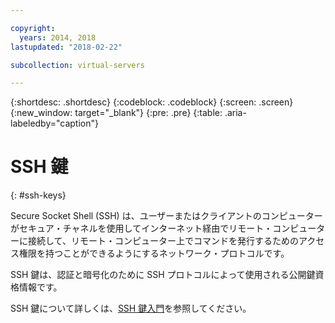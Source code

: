 ```yaml
---

copyright:
  years: 2014, 2018
lastupdated: "2018-02-22"

subcollection: virtual-servers

---
```


{:shortdesc: .shortdesc}
{:codeblock: .codeblock}
{:screen: .screen}
{:new_window: target="_blank"}
{:pre: .pre}
{:table: .aria-labeledby="caption"}

# SSH 鍵
{: #ssh-keys}

Secure Socket Shell (SSH) は、ユーザーまたはクライアントのコンピューターがセキュア・チャネルを使用してインターネット経由でリモート・コンピューターに接続して、リモート・コンピューター上でコマンドを発行するためのアクセス権限を持つことができるようにするネットワーク・プロトコルです。

SSH 鍵は、認証と暗号化のために SSH プロトコルによって使用される公開鍵資格情報です。

SSH 鍵について詳しくは、[SSH 鍵入門](/docs/infrastructure/ssh-keys?topic=ssh-keys-getting-started-tutorial)を参照してください。
